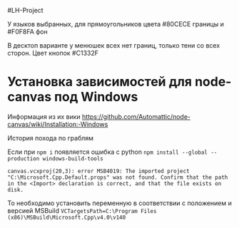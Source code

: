 #LH-Project

У языков выбранных, для прямоугольников цвета #80CECE границы и #F0F8FA фон

В десктоп варианте у менюшек всех нет границ, только тени со всех сторон. Цвет кнопок #C1332F

# Установка зависимостей для node-canvas под Windows

Информация из их вики 
https://github.com/Automattic/node-canvas/wiki/Installation:-Windows

История похода по граблям

Если при `npm i` появляется ошибка с python
`npm install --global --production windows-build-tools`

```
canvas.vcxproj(20,3): error MSB4019: The imported project "C:\Microsoft.Cpp.Default.props" was not found. Confirm that the path in the <Import> declaration is correct, and that the file exists on disk.
```

То необходимо установить переменную в соответствии с положением и версией MSBuild
`VCTargetsPath=C:\Program Files (x86)\MSBuild\Microsoft.Cpp\v4.0\v140`
